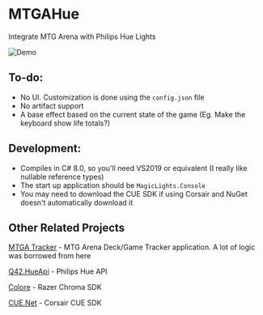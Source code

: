 # MTGAHue
Integrate MTG Arena with Philips Hue Lights

![Demo](Docs/demo.gif)

## To-do:

* No UI. Customization is done using the `config.json` file
* No artifact support
* A base effect based on the current state of the game (Eg. Make the keyboard show life totals?)

## Development:

 * Compiles in C# 8.0, so you'll need VS2019 or equivalent (I really like nullable reference types)
 * The start up application should be `MagicLights.Console`
 * You may need to download the CUE SDK if using Corsair and NuGet doesn't automatically download it 

## Other Related Projects

[MTGA Tracker](https://mtgatracker.com/) - MTG Arena Deck/Game Tracker application. A lot of logic was borrowed from here

[Q42.HueApi](https://github.com/Q42/Q42.HueApi) - Philips Hue API

[Colore](https://github.com/chroma-sdk/Colore/) - Razer Chroma SDK

[CUE.Net](https://github.com/DarthAffe/CUE.NET) - Corsair CUE SDK
